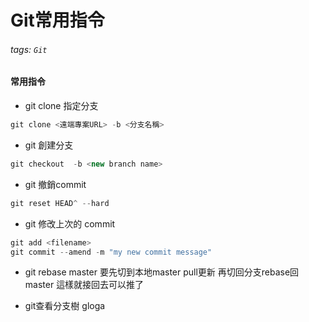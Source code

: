 # Git常用指令
###### tags: `Git`


#### 常用指令
- git clone 指定分支
```javascript
git clone <遠端專案URL> -b <分支名稱>
```
- git 創建分支
```javascript
git checkout  -b <new branch name>
```

- git 撤銷commit
```javascript
git reset HEAD^ --hard
```

- git 修改上次的 commit

```javascript
git add <filename>
git commit --amend -m "my new commit message"
```

- git rebase master
要先切到本地master pull更新
再切回分支rebase回master 這樣就接回去可以推了

- git查看分支樹
gloga